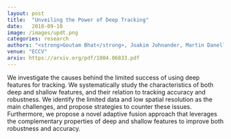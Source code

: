 ```yaml
---
layout: post
title:  "Unveiling the Power of Deep Tracking"
date:   2018-09-10
image: /images/updt.png
categories: research
authors: "<strong>Goutam Bhat</strong>, Joakim Johnander, Martin Danelljan, Fahad Shahbaz Khan, Michael Felsberg"
venue: "ECCV"
arxiv: https://arxiv.org/pdf/1804.06833.pdf
---
```


We investigate the causes behind the limited success of using deep features for tracking. We systematically study the characteristics of both deep and shallow features, and their relation to tracking accuracy and robustness. We identify the limited data and low spatial resolution as the main challenges, and propose strategies to counter these issues. Furthermore, we propose a novel adaptive fusion approach that leverages the complementary properties of deep and shallow features to improve both robustness and accuracy.
	
